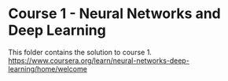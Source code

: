 # Course 1 - Neural Networks and Deep Learning
This folder contains the solution to course 1.
https://www.coursera.org/learn/neural-networks-deep-learning/home/welcome
